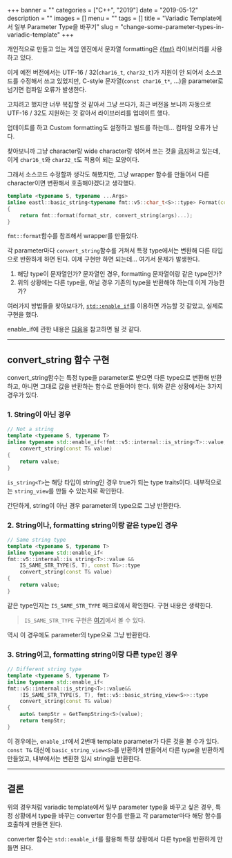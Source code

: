 +++
banner = ""
categories = ["C++", "2019"]
date = "2019-05-12"
description = ""
images = []
menu = ""
tags = []
title = "Variadic Template에서 일부 Parameter Type을 바꾸기"
slug = "change-some-parameter-types-in-variadic-template"
+++

개인적으로 만들고 있는 게임 엔진에서 문자열 formatting은 [{fmt}](https://github.com/fmtlib/fmt) 라이브러리를 사용하고 있다.

이게 예전 버전에서는 UTF-16 / 32(`char16_t`, `char32_t`)가 지원이 안 되어서 소스코드를 수정해서 쓰고 있었지만, C-style 문자열(`const char16_t*`, ...)을 parameter로 넘기면 컴파일 오류가 발생한다.

고치려고 했지만 너무 복잡할 것 같아서 그냥 쓰다가, 최근 버전을 보니까 자동으로 UTF-16 / 32도 지원하는 것 같아서 라이브러리를 업데이트 했다.

업데이트를 하고 Custom formatting도 설정하고 빌드를 하는데... 컴파일 오류가 난다.

찾아보니까 그냥 character랑 wide character랑 섞어서 쓰는 것을 [금지](https://github.com/fmtlib/fmt/pull/606)하고 있는데, 이게 `char16_t`와 `char32_t`도 적용이 되는 모양이다.

그래서 소스코드 수정할까 생각도 해봤지만, 그냥 wrapper 함수를 만들어서 다른 character이면 변환해서 호출해야겠다고 생각했다.

```cpp
template <typename S, typename ...Args>
inline eastl::basic_string<typename fmt::v5::char_t<S>::type> Format(const S& format_str, const Args& ...args)
{
    return fmt::format(format_str, convert_string(args)...);
}
```

 `fmt::format`함수를 참조해서 wrapper를 만들었다.

각 parameter마다 `convert_string`함수를 거쳐서 특정 type에서는 변환해 다른 타입으로 반환하게 하면 된다. 이제 구현만 하면 되는데... 여기서 문제가 발생한다.

1. 해당 type이 문자열인가? 문자열인 경우, formatting 문자열이랑 같은 type인가?
2. 위의 상황에는 다른 type을, 아닐 경우 기존의 type을 반환해야 하는데 이게 가능한가?

여러가지 방법들을 찾아보다가, [`std::enable_if`](https://en.cppreference.com/w/cpp/types/enable_if)를 이용하면 가능할 것 같았고, 실제로 구현을 했다.

enable_if에 관한 내용은 [다음](https://github.com/jwvg0425/ModernCppStudy/wiki/SFINAE)을 참고하면 될 것 같다.

------

## convert_string 함수 구현

convert_string함수는 특정 type을 parameter로 받으면 다른 type으로 변환해 반환하고, 아니면 그대로 값을 반환하는 함수로 만들어야 한다. 위와 같은 상황에서는 3가지 경우가 있다.

### 1. String이 아닌 경우

```cpp
// Not a string
template <typename S, typename T>
inline typename std::enable_if<!fmt::v5::internal::is_string<T>::value, const T&>::type
    convert_string(const T& value)
{
    return value;
}
```

`is_string<T>`는 해당 타입이 string인 경우 true가 되는 type traits이다. 내부적으로는 `string_view`를 만들 수 있는지로 확인한다.

간단하게, string이 아닌 경우 parameter의 type으로 그냥 반환한다.	

### 2. String이나, formatting string이랑 같은 type인 경우

```cpp
// Same string type
template <typename S, typename T>
inline typename std::enable_if<
fmt::v5::internal::is_string<T>::value &&
    IS_SAME_STR_TYPE(S, T), const T&>::type
    convert_string(const T& value)
{
    return value;
}
```

같은 type인지는 `IS_SAME_STR_TYPE` 매크로에서 확인한다. 구현 내용은 생략한다.

> `IS_SAME_STR_TYPE` 구현은 [여기](https://github.com/Cube219/CubeEngine/blob/master/Source/Base/Base/Format.h)에서 볼 수 있다.

역시 이 경우에도 parameter의 type으로 그냥 반환한다.

### 3. String이고, formatting string이랑 다른 type인 경우

```cpp
// Different string type
template <typename S, typename T>
inline typename std::enable_if<
fmt::v5::internal::is_string<T>::value&&
    !IS_SAME_STR_TYPE(S, T), fmt::v5::basic_string_view<S>>::type
    convert_string(const T& value)
{
    auto& tempStr = GetTempString<S>(value);
    return tempStr;
}
```

이 경우에는, `enable_if`에서 2번때 template parameter가 다른 것을 볼 수가 있다. `const T&` 대신에 `basic_string_view<S>`를 반환하게 만들어서 다른 type을 반환하게 만들었고, 내부에서는 변환한 임시 string을 반환한다.

------

## 결론

위의 경우처럼 variadic template에서 일부 parameter type을 바꾸고 싶은 경우, 특정 상황에서 type을 바꾸는 converter 함수를 만들고 각 parameter마다 해당 함수를 호출하게 만들면 된다.

converter 함수는 `std::enable_if`를 활용해 특정 상황에서 다른 type을 반환하게 만들면 된다.

